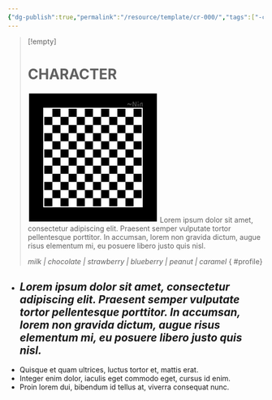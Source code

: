 ```yaml
---
{"dg-publish":true,"permalink":"/resource/template/cr-000/","tags":["-character"]}
---
```


>[!empty]
> # CHARACTER
> ![RESOURCE/ASSET/OTHER/PlaceholderIcon.png|icon](/img/user/RESOURCE/ASSET/OTHER/PlaceholderIcon.png) Lorem ipsum dolor sit amet, consectetur adipiscing elit. Praesent semper vulputate tortor pellentesque porttitor. In accumsan, lorem non gravida dictum, augue risus elementum mi, eu posuere libero justo quis nisl.
> 
> *milk | chocolate | strawberry | blueberry | peanut | caramel*
{ #profile}


- *Lorem ipsum dolor sit amet, consectetur adipiscing elit. Praesent semper vulputate tortor pellentesque porttitor. In accumsan, lorem non gravida dictum, augue risus elementum mi, eu posuere libero justo quis nisl.*
	- 
- Quisque et quam ultrices, luctus tortor et, mattis erat.
- Integer enim dolor, iaculis eget commodo eget, cursus id enim.
- Proin lorem dui, bibendum id tellus at, viverra consequat nunc.